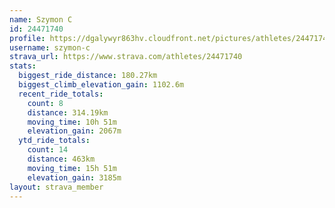 ```yaml
---
name: Szymon C
id: 24471740
profile: https://dgalywyr863hv.cloudfront.net/pictures/athletes/24471740/7213253/3/large.jpg
username: szymon-c
strava_url: https://www.strava.com/athletes/24471740
stats:
  biggest_ride_distance: 180.27km
  biggest_climb_elevation_gain: 1102.6m
  recent_ride_totals:
    count: 8
    distance: 314.19km
    moving_time: 10h 51m
    elevation_gain: 2067m
  ytd_ride_totals:
    count: 14
    distance: 463km
    moving_time: 15h 51m
    elevation_gain: 3185m
layout: strava_member
--- 
```

